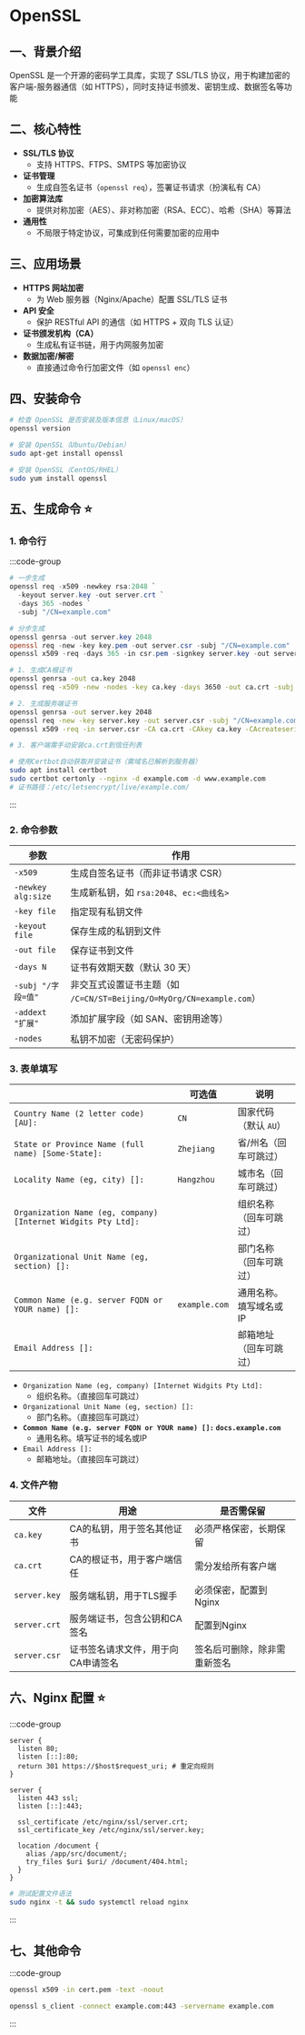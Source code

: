 # OpenSSL

## 一、背景介绍

OpenSSL 是一个开源的密码学工具库，实现了 SSL/TLS 协议，用于构建加密的客户端-服务器通信（如 HTTPS），同时支持证书颁发、密钥生成、数据签名等功能

## 二、核心特性

- **SSL/TLS 协议**
  - 支持 HTTPS、FTPS、SMTPS 等加密协议
- **证书管理**
  - 生成自签名证书（`openssl req`），签署证书请求（扮演私有 CA）
- **加密算法库**
  - 提供对称加密（AES）、非对称加密（RSA、ECC）、哈希（SHA）等算法
- **通用性**
  - 不局限于特定协议，可集成到任何需要加密的应用中

## 三、应用场景

- **HTTPS 网站加密**
  - 为 Web 服务器（Nginx/Apache）配置 SSL/TLS 证书
- **API 安全**
  - 保护 RESTful API 的通信（如 HTTPS + 双向 TLS 认证）
- **证书颁发机构（CA）**
  - 生成私有证书链，用于内网服务加密
- **数据加密/解密**
  - 直接通过命令行加密文件（如 `openssl enc`）

## 四、安装命令

```bash [安装]
# 检查 OpenSSL 是否安装及版本信息（Linux/macOS）
openssl version

# 安装 OpenSSL（Ubuntu/Debian）
sudo apt-get install openssl

# 安装 OpenSSL（CentOS/RHEL）
sudo yum install openssl
```

## 五、生成命令 ⭐

### 1. 命令行

:::code-group

```powershell [自签证书]
# 一步生成
openssl req -x509 -newkey rsa:2048 `
  -keyout server.key -out server.crt `
  -days 365 -nodes `
  -subj "/CN=example.com"

# 分步生成
openssl genrsa -out server.key 2048
openssl req -new -key key.pem -out server.csr -subj "/CN=example.com"
openssl x509 -req -days 365 -in csr.pem -signkey server.key -out server.crt
```

```bash [私有CA]
# 1. 生成CA根证书
openssl genrsa -out ca.key 2048
openssl req -x509 -new -nodes -key ca.key -days 3650 -out ca.crt -subj "/CN=My Internal CA"

# 2. 生成服务端证书
openssl genrsa -out server.key 2048
openssl req -new -key server.key -out server.csr -subj "/CN=example.com"
openssl x509 -req -in server.csr -CA ca.crt -CAkey ca.key -CAcreateserial -out server.crt -days 365

# 3. 客户端需手动安装ca.crt到信任列表
```

```bash [公共CA]
# 使用Certbot自动获取并安装证书（需域名已解析到服务器）
sudo apt install certbot
sudo certbot certonly --nginx -d example.com -d www.example.com
# 证书路径：/etc/letsencrypt/live/example.com/
```

:::

### 2. 命令参数

| 参数               | 作用                                                                 |
| ------------------ | -------------------------------------------------------------------- |
| `-x509`            | 生成自签名证书（而非证书请求 CSR）                                   |
| `-newkey alg:size` | 生成新私钥，如 `rsa:2048`、`ec:<曲线名>`                             |
| `-key file`        | 指定现有私钥文件                                                     |
| `-keyout file`     | 保存生成的私钥到文件                                                 |
| `-out file`        | 保存证书到文件                                                       |
| `-days N`          | 证书有效期天数（默认 30 天）                                         |
| `-subj "/字段=值"` | 非交互式设置证书主题（如 `/C=CN/ST=Beijing/O=MyOrg/CN=example.com`） |
| `-addext "扩展"`   | 添加扩展字段（如 SAN、密钥用途等）                                   |
| `-nodes`           | 私钥不加密（无密码保护）                                             |

### 3. 表单填写

|                                                               | 可选值        | 说明                   |
| ------------------------------------------------------------- | ------------- | ---------------------- |
| `Country Name (2 letter code) [AU]:`                          | `CN`          | 国家代码（默认 `AU`）  |
| `State or Province Name (full name) [Some-State]:`            | `Zhejiang`    | 省/州名（回车可跳过）  |
| `Locality Name (eg, city) []:`                                | `Hangzhou`    | 城市名（回车可跳过）   |
| `Organization Name (eg, company) [Internet Widgits Pty Ltd]:` |               | 组织名称（回车可跳过） |
| `Organizational Unit Name (eg, section) []:`                  |               | 部门名称（回车可跳过） |
| `Common Name (e.g. server FQDN or YOUR name) []:`             | `example.com` | 通用名称。填写域名或IP |
| `Email Address []:`                                           |               | 邮箱地址（回车可跳过） |

- `Organization Name (eg, company) [Internet Widgits Pty Ltd]:`
  - 组织名称。（直接回车可跳过）
- `Organizational Unit Name (eg, section) []:`
  - 部门名称。（直接回车可跳过）
- **`Common Name (e.g. server FQDN or YOUR name) []:` `docs.example.com`**
  - 通用名称。填写证书的域名或IP
- `Email Address []:`
  - 邮箱地址。（直接回车可跳过）

### 4. 文件产物

| 文件         | 用途                               | 是否需保留                   |
| ------------ | ---------------------------------- | ---------------------------- |
| `ca.key`     | CA的私钥，用于签名其他证书         | 必须严格保密，长期保留       |
| `ca.crt`     | CA的根证书，用于客户端信任         | 需分发给所有客户端           |
| `server.key` | 服务端私钥，用于TLS握手            | 必须保密，配置到Nginx        |
| `server.crt` | 服务端证书，包含公钥和CA签名       | 配置到Nginx                  |
| `server.csr` | 证书签名请求文件，用于向CA申请签名 | 签名后可删除，除非需重新签名 |

## 六、Nginx 配置 ⭐

:::code-group

```nginx
server {
  listen 80;
  listen [::]:80;
  return 301 https://$host$request_uri; # 重定向规则
}

server {
  listen 443 ssl;
  listen [::]:443;

  ssl_certificate /etc/nginx/ssl/server.crt;
  ssl_certificate_key /etc/nginx/ssl/server.key;

  location /document {
    alias /app/src/document/;
    try_files $uri $uri/ /document/404.html;
  }
}
```

```bash
# 测试配置文件语法
sudo nginx -t && sudo systemctl reload nginx
```

:::

## 七、其他命令

:::code-group

```bash [检查证书信息]
openssl x509 -in cert.pem -text -noout
```

```bash [测试 HTTPS 服务]
openssl s_client -connect example.com:443 -servername example.com
```

:::
